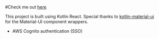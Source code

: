 #Check me out [here](https://run3wide.com)

This project is built using Kotlin React. Special thanks to [kotlin-material-ui](https://github.com/subroh0508/kotlin-material-ui) for the Material-UI component wrappers.


- AWS Cognito authentication (SSO)
